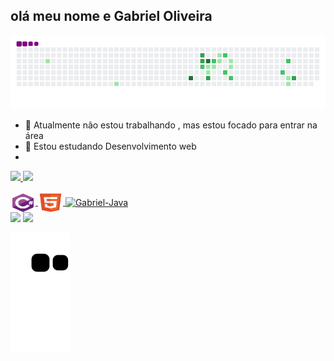 ## olá meu nome e Gabriel Oliveira 

![snake gif](https://github.com/Gabrielryu1/Gabrielryu1/blob/output/github-contribution-grid-snake.gif)
- 🔭 Atualmente não estou trabalhando , mas estou focado para entrar na área
- 🌱 Estou estudando Desenvolvimento web
-  <div>
  <a href="https://github.com/Gabrielryu1">
  <img height="180em" src="https://github-readme-stats.vercel.app/api?username=Gabrielryu1&show_icons=true&theme=dark&include_all_commits=true&count_private=true"/>
  <img height="180em" src="https://github-readme-stats.vercel.app/api/top-langs/?username=Gabrielryu1&layout=compact&langs_count=16&theme=dark"/>
</div>
<div style="display: inline_block"><br>

  <img align="center" alt="Gabriel-Csharp" height="30" width="40" src="https://raw.githubusercontent.com/devicons/devicon/master/icons/csharp/csharp-original.svg">
  <img align="center" alt="Gabriel-HTML" height="30" width="40" src="https://raw.githubusercontent.com/devicons/devicon/master/icons/html5/html5-original.svg">
    <img align="center" alt="Gabriel-Java" height="30" width="40"src= "https://cdn.jsdelivr.net/gh/devicons/devicon@latest/icons/java/java-original.svg" />
          
              
 
<div> 
  <a href="https://www.instagram.com/gabriel_moraes23/" target="_blank"><img src="https://img.shields.io/badge/-Instagram-%23E4405F?style=for-the-badge&logo=instagram&logoColor=white" target="_blank"></a>
  <a href="https://www.linkedin.com/in/gabriel-leoncio-5b4885182/" target="_blank"><img src="https://img.shields.io/badge/-LinkedIn-%230077B5?style=for-the-badge&logo=linkedin&logoColor=white" target="_blank"></a> 
 
  ![Snake animation](https://github.com/rafaballerini/rafaballerini/blob/output/github-contribution-grid-snake.svg)
 
</div>


